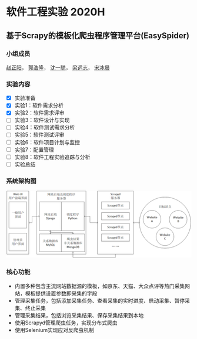 # 软件工程实验 2020H
## 基于Scrapy的模板化爬虫程序管理平台(EasySpider)

### 小组成员
[赵正阳](https://github.com/ZZy979)，
[郭浩隆](https://github.com/ghlfcb)，
[沈一聪](https://github.com/icessspark)，
[梁远志](https://github.com/tonnylyz)，
[宋冰晨](https://github.com/Ssynchronicity)

### 实验内容
- [x] 实验准备
- [x] 实验1：软件需求分析
- [x] 实验2：软件需求评审
- [ ] 实验3：软件设计与实现
- [ ] 实验4：软件测试需求分析
- [ ] 实验5：软件测试评审
- [ ] 实验6：软件项目计划与监控
- [ ] 实验7：配置管理
- [ ] 实验8：软件工程实验追踪与分析
- [ ] 实验总结

### 系统架构图
![系统架构图](4.项目提交制品/4.1软件需求分析/图片/系统架构.png)

### 核心功能
* 内置多种包含主流网站数据源的模板，如京东、天猫、大众点评等热门采集网站，模板提供设置参数即采集的字段
* 管理采集任务，包括添加采集任务、查看采集的实时进度、启动采集、暂停采集、终止采集
* 管理采集结果，包括浏览采集结果、保存采集结果到本地
* 使用Scrapyd管理爬虫任务，实现分布式爬虫
* 使用Selenium实现应对反爬虫机制
